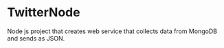 # TwitterNode

Node js project that creates web service that collects data from MongoDB and sends as JSON.

